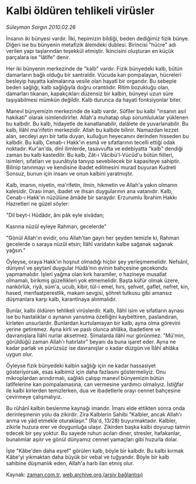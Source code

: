 # Kalbi öldüren tehlikeli virüsler

*Süleyman Sargın 2010.02.26*

<tr><td class="metin" colspan="2" style="padding-top: 20px; padding-left: 5px; ">İnsanın iki bünyesi vardır. İlki, hepimizin bildiği, beden dediğimiz fizik bünye. Diğeri ise bu bünyenin metafizik âlemdeki dublesi. Birincisi "hücre" adı verilen yapı taşlarından teşekkül etmiştir. İkincisini oluşturan en küçük parçalara ise "lâtîfe" denir.</td></tr><tr><td class="metin" colspan="2" style="padding-top: 20px; padding-left: 5px; "><p>Her iki bünyenin merkezinde de "kalb" vardır. Fizik bünyedeki kalb, bütün damarların bağlı olduğu bir santraldir. Vücuda kan pompalayan, hücreleri besleyip hayatta kalmalarına vesile olan hayatî bir organdır. Bu sebeple beden sağlığı, kalb sağlığıyla doğru orantılıdır. Ritim bozukluğu olan, damarları tıkanan, kapakçıkları düzensiz bir kalbin, bünyeyi uzun süre taşıyabilmesi mümkün değildir. Kalb durunca da hayati fonksiyonlar biter.
<p>Manevî bünyemizin merkezinde de kalb vardır. Sûfîler bu kalbi "insanın asıl hakikati" olarak isimlendirirler. Allah'a muhatap olup sorumluluklar yüklenen bu kalbdir. Bu kalb, hidayetle de kanatlanabilir, dalâlete de yuvarlanabilir. Bu kalb, İlâhî ma'rifetin merkezidir. Allah bu kalbde bilinir. Namazdan lezzet alan, secdeyi ayrı bir tatla duyan, kulluğun heyecanını derinden hisseden bu kalbdir. Bu kalb, Cenab-ı Hakk'ın esmâ ve sıfatlarının tecelli ettiği odak noktadır. Kur'an'da, dinî ilimlerde, tasavvufta ve edebiyatta "kalb" dendiği zaman bu kalb kastedilir. Bu kalb, Zât-ı Vâcibü'l-Vücûd'u bütün fiilleri, isimleri, sıfatları ve şuunâtıyla tanıyıp sevebilecek bir kapasiteye sahiptir. Bilinip tanınmayı ve kendisine ibadet edilmesini murad buyuran Kudreti Sonsuz, bunun için insanı ve onun kalbini yaratmıştır.
<p>Kalb, imanın, niyetin, ma'rifetin, ilmin, hikmetin ve Allah'a yakın olmanın kalesidir. Orası iman, ibadet ve ihsan duygularının ana vatanıdır. Kalb, Cenab-ı Hakk'ın nüzûlüne âmâde bir saraydır. Erzurumlu İbrahim Hakkı Hazretleri ne güzel söyler:
<p>"Dil beyt-i Hüdâdır, ânı pâk eyle sivâdan;
<p>Kasrına nüzûl eyleye Rahman, gecelerde"
<p>"Gönül Allah'ın evidir, onu Allah'tan gayrı her şeyden temizle ki, Rahman gecelerde o saraya nüzûl etsin; İlâhî varidatın kalbe sağanak sağanak yağsın."
<p>Öyleyse, oraya Hakk'ın hoşnut olmadığı hiçbir şey yerleşmemelidir. Nefsânî, dünyevî ve şeytanî duygular Hüdâ'nın evinin bahçesine gecekondu yapmamalıdır. İşleri yağma olan kırk haramiler, o hazineye musallat olmamalı, birikmiş güzellikleri yok etmemelidir. Başta küfür olmak üzere, nankörlük, riyâ, süm'a, ucub, kibir, tûl-i emel, hırs, şehvet, gaflet, nefret, kin, hased, menfaatperestlik, makam sevgisi, şöhret tutkusu gibi amansız düşmanlara karşı kalb, karantinaya alınmalıdır.
<p>Bunlar, kalbi öldüren tehlikeli virüslerdir. Kalb, İlâhî isim ve sıfatların aynası ise bu hastalıklar o aynanın yansıtma özelliğini kaybettiren, paslandıran, kirleten unsurlardır. Bunlardan kurtulamayan bir kalb, ayna olma görevini yerine getiremez. Ayna kirli ve paslı olunca ahlâka, ibadetlere ve davranışlara İlâhî nurlar aksetmez. Simalarda ilâhî nur görünmez. "Mü'min, görüldüğü zaman Allah'ı hatırlatır" beyanı da buna işaret eder. Ayna ne kadar parlak ve pürüzsüz ise davranışlar o kadar düzgün ve İlâhî ahlâka uygun olur.
<p>Öyleyse fizik bünyedeki kalbin sağlığı için ne kadar hassasiyet gösteriyorsak, esas kalbimiz için daha fazlasını göstermeliyiz. Onu mikroplardan arındırmalı, sağlıklı çalışıp manevî bünyemizin bütün latîfelerine kan pompalamasına, can vermesine yardımcı olmalıyız. İstiğfar ile kalbi kirlerden temizlerken, dua ve ibadetlerle orayı cennet bahçesine çevirmeye çalışmalıyız.
<p>Bu rûhânî kalbin beslenme kaynağı imandır. İmanı elde ettikten sonra onda derinleşmenin yolu da zikirdir. Zira Kalblerin Sahibi "Kalbler, ancak Allah'ı anma ve yâd etmekle oturaklaşır." (Ra'd, 13/28) buyurmaktadır. Kalbler, zikirle huzura erer ve doygunluğa ulaşır. Zikirden başka kalbi doyurup tatmin edecek bir şey yoktur. Bu sayede ruhun acıları diner, stresler, hafakanlar, bunalımlar aşılır ve gönül dünyamız cennet yamaçları gibi huzurla dolar.
<p>İşte "Kâbe'den daha eşref" görülen kalb, böyle bir kalbdir. Bu kalbi kırmak Kâbe'yi yıkmaktan daha büyük bir vebal ve tuğyandır. Böyle bir kalb sahibine düşmanlık eden, Allah'a harb ilan etmiş olur. <br/></p></p></p></p></p></p></p></p></p></p></p></td></tr>

Kaynak: [zaman.com.tr](http://zaman.com.tr/yazar.do?yazino=955528), [web.archive.org (arşiv bağlantısı)](http://web.archive.org/web/20100507090102/http://www.zaman.com.tr:80/yazar.do?yazino=955528)
